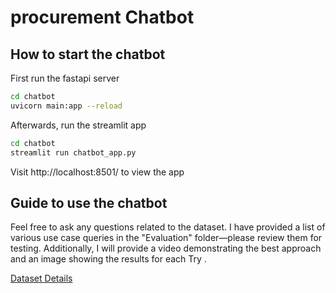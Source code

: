 # procurement Chatbot

## How to start the chatbot

First run the fastapi server

```bash
cd chatbot
uvicorn main:app --reload
```

Afterwards, run the streamlit app

```bash
cd chatbot
streamlit run chatbot_app.py
```

Visit http://localhost:8501/ to view the app


## Guide to use the chatbot

Feel free to ask any questions related to the dataset. I have provided a list of various use case queries in the "Evaluation" folder—please review them for testing. Additionally, I will provide a video demonstrating the best approach and an image showing the results for each Try .

[Dataset Details](../dataset.md)